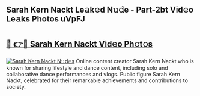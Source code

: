 ## Sarah Kern Nackt Le𝚊k𝚎d N𝚞𝚍e - Part-2bt Vid𝚎o Le𝚊ks Photos uVpFJ

# <h2><a href="http://fb5j6es.evod.top/?m=Sarah+Kern+Nackt">🔗 👉🔴 Sarah Kern Nackt Vid𝚎o Ph𝚘t𝚘s</a></h2>

[![Sarah Kern Nackt N𝚞d𝚎s](https://i.imgur.com/8V9OHl7.gif)](http://fb5j6es.evod.top/?m=Sarah+Kern+Nackt)
Online content creator Sarah Kern Nackt who is known for sharing lifestyle and dance content, including solo and collaborative dance performances and vlogs. Public figure Sarah Kern Nackt, celebrated for their remarkable achievements and contributions to society. 
